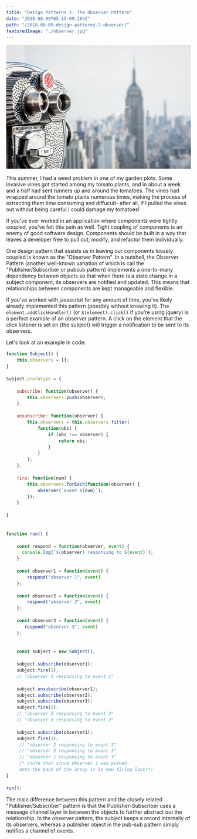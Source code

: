 ```yaml
---
title: "Design Patterns 2: The Observer Pattern"
date: "2018-08-09T05:15:09.284Z"
path: "/2018-08-09-design-patterns-2-observer/"
featuredImage: "./observer.jpg"
---
```

![Observation Glasses](./observer.jpg)

This summer, I had a weed problem in one of my garden plots. Some invasive vines got started among my tomato plants, and in about a week and a half had sent runners up and around the tomatoes. The vines had wrapped around the tomato plants numerous times, making the process of extracting them time consuming and diffucult- after all, if I pulled the vines out without being careful I could damage my tomatoes!

If you've ever worked in an application where components were tightly coupled, you've felt this pain as well. Tight coupling of components is an enemy of good software design. Components should be built in a way that leaves a developer free to pull out, modify, and refactor them individually.

One design pattern that assists us in leaving our components loosely coupled is known as the "Observer Pattern". In a nutshell, the Observer Pattern (another well-known variation of which is call the "Publisher/Subscriber or pubsub pattern) implements a one-to-many dependency between objects so that when there is a state change in a subject component, its observers are notified and updated. This means that relationships between components are kept manageable and flexible.

If you've worked with javascript for any amount of time, you've likely already implemented this pattern (possibly without knowing it). The `element.addClickHandler()` (or `$(element).click()`  if you're using jquery) is a perfect example of an observer pattern. A click on the element that the click listener is set on (the subject) will trigger a notification to be sent to its observers.

Let's look at an example in code:

```js
function Subject() {
    this.observers = [];  
}
 
Subject.prototype = {
 
    subscribe: function(observer) {
        this.observers.push(observer);
    },
 
    unsubscribe: function(observer) {
        this.observers = this.observers.filter(
            function(obs) {
                if (obs !== observer) {
                    return obs;
                }
            }
        );
    },
 
    fire: function(num) {
        this.observers.forEach(function(observer) {
            observer(`event ${num}`);
        });
    }

}

 
function run() {
    
    const respond = function(observer, event) {
      console.log(`${observer} responsing to ${event}`);
    }

    const observer1 = function(event) { 
        respond("observer 1", event)
    };

    const observer2 = function(event) { 
        respond("observer 2", event)
    };

    const observer3 = function(event) { 
       respond("observer 3", event)
    };
 

    const subject = new Subject();
 
    subject.subscribe(observer1);
    subject.fire(1);
	// "observer 1 responsing to event 1"
	
    subject.unsubscribe(observer1);
    subject.subscribe(observer2);
    subject.subscribe(observer3);
    subject.fire(2);
	// "observer 2 responsing to event 2"
    // "observer 3 responsing to event 2"

    subject.subscribe(observer1);
    subject.fire(3);
     // "observer 2 responsing to event 3"
	 // "observer 3 responsing to event 3"
	 // "observer 1 responsing to event 3"
     /* (note that since observer 1 was pushed
     onto the back of the array it is now firing last)*/
}

run();
```

The main difference between this pattern and the closely related "Publisher/Subscriber" pattern is that the Publisher-Subscriber uses a message channel layer
in between the objects to further abstract out the relationship. In the observer pattern, the subject keeps a record internally of its observers, whereas
a publisher object in the pub-sub pattern simply notifies a channel of events.

